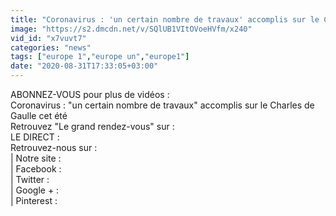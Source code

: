 ```yaml
---
title: "Coronavirus : 'un certain nombre de travaux' accomplis sur le Charles de Gaulle cet \u00e9t\u00e9"
image: "https://s2.dmcdn.net/v/SQlUB1VItOVoeHVfm/x240"
vid_id: "x7vuvt7"
categories: "news"
tags: ["europe 1","europe un","europe1"]
date: "2020-08-31T17:33:05+03:00"
---
```

ABONNEZ-VOUS pour plus de vidéos :   <br>Coronavirus : &quot;un certain nombre de travaux&quot; accomplis sur le Charles de Gaulle cet été  <br>Retrouvez &quot;Le grand rendez-vous&quot; sur :   <br>LE DIRECT :   <br>Retrouvez-nous sur :  <br>| Notre site :   <br>| Facebook :   <br>| Twitter :   <br>| Google + :   <br>| Pinterest : 
